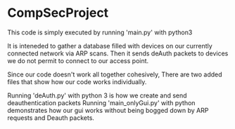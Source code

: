 # CompSecProject

This code is simply executed by running 'main.py' with python3

It is inteneded to gather a database filled with devices on our currently connected network via ARP scans. Then it sends deAuth packets to devices we do not permit to connect to our access point.


Since our code doesn't work all together cohesively, There are two added files that show how our code works individually.

Running 'deAuth.py' with python 3 is how we create and send deauthentication packets
Running 'main_onlyGui.py' with python demonstrates how our gui works without being bogged down by ARP requests and Deauth packets.
